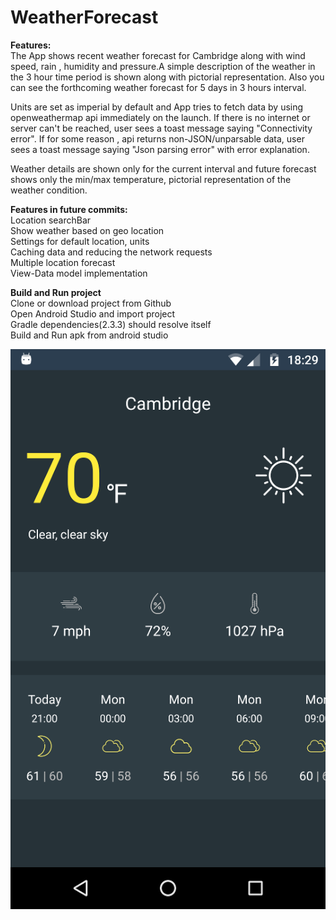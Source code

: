 # WeatherForecast
<b>Features:</b><br />
The App shows recent weather forecast for Cambridge along with wind speed, rain , humidity and pressure.A simple description of the weather in the 3 hour time period is shown along with pictorial representation. Also you can see the forthcoming weather forecast for 5 days in 3 hours interval.

Units are set as imperial by default and App tries to fetch data by using openweathermap api immediately on the launch. If there is no internet or server can't be reached, user sees a toast message saying "Connectivity error". If for some reason , api returns non-JSON/unparsable data, user sees a toast message saying "Json parsing error" with error explanation. 

Weather details are shown only for the current interval and future forecast shows only the min/max temperature, pictorial representation of the weather condition.

<b>Features in future commits:</b><br />
Location searchBar <br />
Show weather based on geo location <br />
Settings for default location, units <br />
Caching data and reducing the network requests <br />
Multiple location forecast <br />
View-Data model implementation</br>

<b>Build and Run project</b><br/>
Clone or download project from Github<br/>
Open Android Studio and import project<br/>
Gradle dependencies(2.3.3) should resolve itself <br/>
Build and Run apk from android studio <br/>

![alt text](https://github.com/subhasrigopalsamy/WeatherForecast/blob/master/Screenshot.png)
